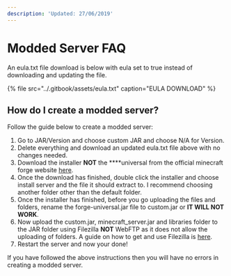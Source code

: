 ```yaml
---
description: 'Updated: 27/06/2019'
---
```


# Modded Server FAQ

An eula.txt file download is below with eula set to true instead of downloading and updating the file.

{% file src="../.gitbook/assets/eula.txt" caption="EULA DOWNLOAD" %}

## How do I create a modded server?

Follow the guide below to create a modded server:

1. Go to JAR/Version and choose custom JAR and choose N/A for Version.
2. Delete everything and download an updated eula.txt file above with no changes needed.
3. Download the installer **NOT** the ****universal from the official minecraft forge website [here](https://files.minecraftforge.net/).
4. Once the download has finished, double click the installer and choose install server and the file it should extract to. I recommend choosing another folder other than the default folder.
5. Once the installer has finished, before you go uploading the files and folders, rename the forge-universal.jar file to custom.jar or **IT WILL NOT WORK**.
6. Now upload the custom.jar, minecraft\_server.jar and libraries folder to the JAR folder using Filezilla **NOT** WebFTP as it does not allow the uploading of folders. A guide on how to get and use Filezilla is [here](../#how-to-get-and-use-the-recommended-ftp-client).
7. Restart the server and now your done!

If you have followed the above instructions then you will have no errors in creating a modded server. 


